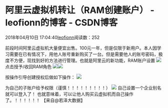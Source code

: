 
# 阿里云虚拟机转让（RAM创建账户） - leofionn的博客 - CSDN博客


2018年04月10日 17:04:40[leofionn](https://me.csdn.net/qq_36142114)阅读数：252


前段时间阿里云虚拟机大量便宜出售。100元一年，但是仅限于新用户。本人因学习需要在已有情况下，用他人账号重新购买了一台。但是需要他人的账号密码，极度不方便，现找到好的方法进行管理。也就是阿里云的新功能，RAM账户设置
![](https://img-blog.csdn.net/20180410165812255?watermark/2/text/aHR0cHM6Ly9ibG9nLmNzZG4ubmV0L3FxXzM2MTQyMTE0/font/5a6L5L2T/fontsize/400/fill/I0JBQkFCMA==/dissolve/70)
点击授予/收回RAM角色
![](https://img-blog.csdn.net/20180410165857638?watermark/2/text/aHR0cHM6Ly9ibG9nLmNzZG4ubmV0L3FxXzM2MTQyMTE0/font/5a6L5L2T/fontsize/400/fill/I0JBQkFCMA==/dissolve/70)![](https://img-blog.csdn.net/20180410170004963?watermark/2/text/aHR0cHM6Ly9ibG9nLmNzZG4ubmV0L3FxXzM2MTQyMTE0/font/5a6L5L2T/fontsize/400/fill/I0JBQkFCMA==/dissolve/70)

按操作引导创建授权后做如下操作：
![](https://img-blog.csdn.net/20180410170138656?watermark/2/text/aHR0cHM6Ly9ibG9nLmNzZG4ubmV0L3FxXzM2MTQyMTE0/font/5a6L5L2T/fontsize/400/fill/I0JBQkFCMA==/dissolve/70)

为自己的子账户给予权限（谨慎！！！！！！！！！）
![](https://img-blog.csdn.net/20180410170315245?watermark/2/text/aHR0cHM6Ly9ibG9nLmNzZG4ubmV0L3FxXzM2MTQyMTE0/font/5a6L5L2T/fontsize/400/fill/I0JBQkFCMA==/dissolve/70)
自己设置一个企业别名就可以登入了！
也就意味着，可以让他人购买云虚拟机而自己操作了。！！！！！！
【来自@若泽大数据】


